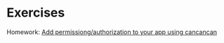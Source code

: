 # Exercises

Homework: [Add permissiong/authorization to your app using cancancan](../authorization)
